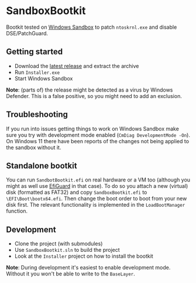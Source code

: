 # SandboxBootkit

Bootkit tested on [Windows Sandbox](https://docs.microsoft.com/en-us/windows/security/threat-protection/windows-sandbox/windows-sandbox-overview) to patch `ntoskrnl.exe` and disable DSE/PatchGuard.

## Getting started

- Download the [latest release](https://github.com/thesecretclub/SandboxBootkit/releases/latest) and extract the archive
- Run `Installer.exe`
- Start Windows Sandbox

**Note**: (parts of) the release might be detected as a virus by Windows Defender. This is a false positive, so you might need to add an exclusion.

## Troubleshooting

If you run into issues getting things to work on Windows Sandbox make sure you try with development mode enabled (`CmDiag DevelopmentMode -On`). On Windows 11 there have been reports of the changes not being applied to the sandbox without it.

## Standalone bootkit

You can run `SandbotBootkit.efi` on real hardware or a VM too (although you might as well use [EfiGuard](https://github.com/Mattiwatti/EfiGuard) in that case). To do so you attach a new (virtual) disk (formatted as FAT32) and copy `SandboxBootkit.efi` to `\EFI\Boot\bootx64.efi`. Then change the boot order to boot from your new disk first. The relevant functionality is implemented in the `LoadBootManager` function.

## Development

- Clone the project (with submodules)
- Use `SandboxBootkit.sln` to build the project
- Look at the `Installer` project on how to install the bootkit

**Note**: During development it's easiest to enable development mode. Without it you won't be able to write to the `BaseLayer`.
